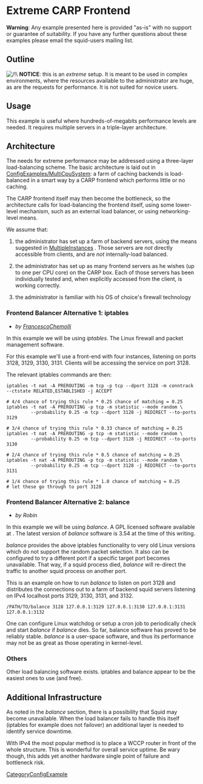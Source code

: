 # Extreme CARP Frontend

**Warning**: Any example presented here is provided "as-is" with no
support or guarantee of suitability. If you have any further questions
about these examples please email the squid-users mailing list.

## Outline

![/\!\\](https://wiki.squid-cache.org/wiki/squidtheme/img/alert.png)
**NOTICE**: this is an *extreme* setup. It is meant to be used in
complex environments, where the resources available to the administrator
are huge, as are the requests for performance. It is not suited for
novice users.

## Usage

This example is useful where hundreds-of-megabits performance levels are
needed. It requires multiple servers in a triple-layer architecture.

## Architecture

The needs for extreme performance may be addressed using a three-layer
load-balancing scheme. The basic architecture is laid out in
[ConfigExamples/MultiCpuSystem](https://wiki.squid-cache.org/action/show/ConfigExamples/ExtremeCarpFrontend/ConfigExamples/MultiCpuSystem#):
a farm of caching backends is load-balanced in a smart way by a CARP
frontend which performs little or no caching.

The CARP frontend itself may then become the bottleneck, so the
architecture calls for load-balancing the frontend itself, using some
lower-level mechanism, such as an external load balancer, or using
networking-level means.

We assume that:

1.  the administrator has set up a farm of backend servers, using the
    means suggested in
    [MultipleInstances](https://wiki.squid-cache.org/action/show/ConfigExamples/ExtremeCarpFrontend/MultipleInstances#)
    . Those servers are *not* directly accessible from clients, and are
    *not* internally-load balanced.

2.  the administrator has set up as many frontend servers as he wishes
    (up to one per CPU core) on the CARP box. Each of those servers has
    been individually tested and, when explicitly accessed from the
    client, is working correctly.

3.  the administrator is familiar with his OS of choice's firewall
    technology

### Frontend Balancer Alternative 1: iptables

  - *by
    [FrancescoChemolli](https://wiki.squid-cache.org/action/show/ConfigExamples/ExtremeCarpFrontend/FrancescoChemolli#)*

In this example we will be using *iptables*. The Linux firewall and
packet management software.

For this example we'll use a front-end with four instances, listening on
ports 3128, 3129, 3130, 3131. Clients will be accessing the service on
port 3128.

The relevant iptables commands are then:

    iptables -t nat -A PREROUTING -m tcp -p tcp --dport 3128 -m conntrack --ctstate RELATED,ESTABLISHED -j ACCEPT
    
    # 4/4 chance of trying this rule * 0.25 chance of matching = 0.25
    iptables -t nat -A PREROUTING -p tcp -m statistic --mode random \
             --probability 0.25 -m tcp --dport 3128 -j REDIRECT --to-ports 3129
    
    # 3/4 chance of trying this rule * 0.33 chance of matching = 0.25
    iptables -t nat -A PREROUTING -p tcp -m statistic --mode random \
             --probability 0.25 -m tcp --dport 3128 -j REDIRECT --to-ports 3130
    
    # 2/4 chance of trying this rule * 0.5 chance of matching = 0.25
    iptables -t nat -A PREROUTING -p tcp -m statistic --mode random \
             --probability 0.25 -m tcp --dport 3128 -j REDIRECT --to-ports 3131
    
    # 1/4 chance of trying this rule * 1.0 chance of matching = 0.25
    # let these go through to port 3128

### Frontend Balancer Alternative 2: balance

  - *by Robin*

In this example we will be using *balance*. A GPL licensed software
available at [](http://www.inlab.de/). The latest version of *balance*
software is 3.54 at the time of this writing.

*balance* provides the above iptables functionality to very old Linux
versions which do not support the random packet selection. It also can
be configured to try a different port if a specific target port becomes
unavailable. That way, if a squid process died, *balance* will re-direct
the traffic to another squid process on another port.

This is an example on how to run *balance* to listen on port 3128 and
distributes the connections out to a farm of backend squid servers
listening on IPv4 localhost ports 3129, 3130, 3131, and 3132.

    /PATH/TO/balance 3128 127.0.0.1:3129 127.0.0.1:3130 127.0.0.1:3131 127.0.0.1:3132

One can configure Linux watchdog or setup a cron job to periodically
check and start *balance* if *balance* dies. So far, balance software
has proved to be reliably stable. *balance* is a user-space software,
and thus its performance may not be as great as those operating in
kernel-level.

### Others

Other load balancing software exists. iptables and balance appear to be
the easiest ones to use (and free).

## Additional Infrastructure

As noted in the *balance* section, there is a possibility that Squid may
become unavailable. When the load balancer fails to handle this itself
(iptables for example does not failover) an additional layer is needed
to identify service downtime.

With IPv4 the most popular method is to place a WCCP router in front of
the whole structure. This is wonderful for overall service uptime. Be
wary though, this adds yet another hardware single point of failure and
bottleneck risk.

[CategoryConfigExample](https://wiki.squid-cache.org/action/show/ConfigExamples/ExtremeCarpFrontend/CategoryConfigExample#)

